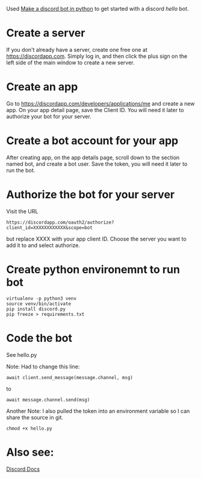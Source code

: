 Used [Make a discord bot in python](https://www.devdungeon.com/content/make-discord-bot-python) to get started with a discord *hello* bot.

# Create a server
If you don't already have a server, create one free one at https://discordapp.com. Simply log in, and then click the plus sign on the left side of the main window to create a new server.

# Create an app
Go to https://discordapp.com/developers/applications/me and create a new app. On your app detail page, save the Client ID. You will need it later to authorize your bot for your server.

# Create a bot account for your app
After creating app, on the app details page, scroll down to the section named bot, and create a bot user. Save the token, you will need it later to run the bot.

# Authorize the bot for your server
Visit the URL

    https://discordapp.com/oauth2/authorize?client_id=XXXXXXXXXXXX&scope=bot
    
but replace XXXX with your app client ID. Choose the server you want to add it to and select authorize.

# Create python environemnt to run bot

    virtualenv -p python3 venv
    source venv/bin/activate
    pip install discord.py
    pip freeze > requirements.txt


# Code the bot
See hello.py

Note: Had to change this line:

    await client.send_message(message.channel, msg)

to

    await message.channel.send(msg)

Another Note: I also pulled the token into an environment variable so I can share the source in git.

    chmod +x hello.py

# Also see:
[Discord Docs](https://discordpy.readthedocs.io)
